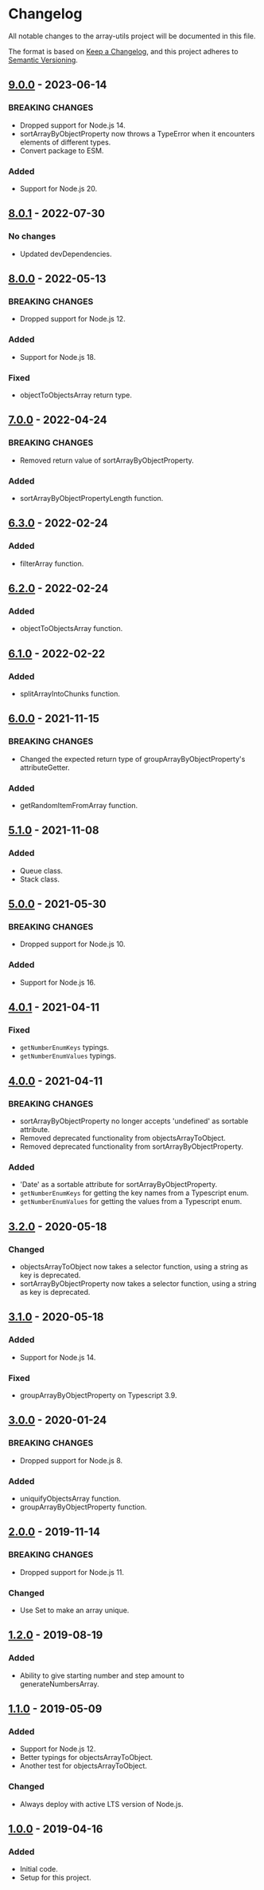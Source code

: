 # Changelog

All notable changes to the array-utils project will be documented in this file.

The format is based on [Keep a Changelog](https://keepachangelog.com/en/1.1.0/),
and this project adheres to [Semantic Versioning](https://semver.org/spec/v2.0.0.html).

<!-- ## [Unreleased] -->

## [9.0.0] - 2023-06-14

### BREAKING CHANGES

-   Dropped support for Node.js 14.
-   sortArrayByObjectProperty now throws a TypeError when it encounters elements of different types.
-   Convert package to ESM.

### Added

-   Support for Node.js 20.

## [8.0.1] - 2022-07-30

### No changes

-   Updated devDependencies.

## [8.0.0] - 2022-05-13

### BREAKING CHANGES

-   Dropped support for Node.js 12.

### Added

-   Support for Node.js 18.

### Fixed

-   objectToObjectsArray return type.

## [7.0.0] - 2022-04-24

### BREAKING CHANGES

-   Removed return value of sortArrayByObjectProperty.

### Added

-   sortArrayByObjectPropertyLength function.

## [6.3.0] - 2022-02-24

### Added

-   filterArray function.

## [6.2.0] - 2022-02-24

### Added

-   objectToObjectsArray function.

## [6.1.0] - 2022-02-22

### Added

-   splitArrayIntoChunks function.

## [6.0.0] - 2021-11-15

### BREAKING CHANGES

-   Changed the expected return type of groupArrayByObjectProperty's attributeGetter.

### Added

-   getRandomItemFromArray function.

## [5.1.0] - 2021-11-08

### Added

-   Queue class.
-   Stack class.

## [5.0.0] - 2021-05-30

### BREAKING CHANGES

-   Dropped support for Node.js 10.

### Added

-   Support for Node.js 16.

## [4.0.1] - 2021-04-11

### Fixed

-   `getNumberEnumKeys` typings.
-   `getNumberEnumValues` typings.

## [4.0.0] - 2021-04-11

### BREAKING CHANGES

-   sortArrayByObjectProperty no longer accepts 'undefined' as sortable attribute.
-   Removed deprecated functionality from objectsArrayToObject.
-   Removed deprecated functionality from sortArrayByObjectProperty.

### Added

-   'Date' as a sortable attribute for sortArrayByObjectProperty.
-   `getNumberEnumKeys` for getting the key names from a Typescript enum.
-   `getNumberEnumValues` for getting the values from a Typescript enum.

## [3.2.0] - 2020-05-18

### Changed

-   objectsArrayToObject now takes a selector function, using a string as key is deprecated.
-   sortArrayByObjectProperty now takes a selector function, using a string as key is deprecated.

## [3.1.0] - 2020-05-18

### Added

-   Support for Node.js 14.

### Fixed

-   groupArrayByObjectProperty on Typescript 3.9.

## [3.0.0] - 2020-01-24

### BREAKING CHANGES

-   Dropped support for Node.js 8.

### Added

-   uniquifyObjectsArray function.
-   groupArrayByObjectProperty function.

## [2.0.0] - 2019-11-14

### BREAKING CHANGES

-   Dropped support for Node.js 11.

### Changed

-   Use Set to make an array unique.

## [1.2.0] - 2019-08-19

### Added

-   Ability to give starting number and step amount to generateNumbersArray.

## [1.1.0] - 2019-05-09

### Added

-   Support for Node.js 12.
-   Better typings for objectsArrayToObject.
-   Another test for objectsArrayToObject.

### Changed

-   Always deploy with active LTS version of Node.js.

## [1.0.0] - 2019-04-16

### Added

-   Initial code.
-   Setup for this project.

[Unreleased]: https://github.com/Ionaru/array-utils/compare/9.0.0...HEAD
[9.0.0]: https://github.com/Ionaru/array-utils/compare/8.0.1...9.0.0
[8.0.1]: https://github.com/Ionaru/array-utils/compare/8.0.0...8.0.1
[8.0.0]: https://github.com/Ionaru/array-utils/compare/7.0.0...8.0.0
[7.0.0]: https://github.com/Ionaru/array-utils/compare/6.3.0...7.0.0
[6.3.0]: https://github.com/Ionaru/array-utils/compare/6.2.0...6.3.0
[6.2.0]: https://github.com/Ionaru/array-utils/compare/6.1.0...6.2.0
[6.1.0]: https://github.com/Ionaru/array-utils/compare/6.0.0...6.1.0
[6.0.0]: https://github.com/Ionaru/array-utils/compare/5.1.0...6.0.0
[5.1.0]: https://github.com/Ionaru/array-utils/compare/5.0.0...5.1.0
[5.0.0]: https://github.com/Ionaru/array-utils/compare/4.0.1...5.0.0
[4.0.1]: https://github.com/Ionaru/array-utils/compare/4.0.0...4.0.1
[4.0.0]: https://github.com/Ionaru/array-utils/compare/3.2.0...4.0.0
[3.2.0]: https://github.com/Ionaru/array-utils/compare/3.1.0...3.2.0
[3.1.0]: https://github.com/Ionaru/array-utils/compare/3.0.0...3.1.0
[3.0.0]: https://github.com/Ionaru/array-utils/compare/2.0.0...3.0.0
[2.0.0]: https://github.com/Ionaru/array-utils/compare/1.2.0...2.0.0
[1.2.0]: https://github.com/Ionaru/array-utils/compare/1.1.0...1.2.0
[1.1.0]: https://github.com/Ionaru/array-utils/compare/1.0.0...1.1.0
[1.0.0]: https://github.com/Ionaru/array-utils/compare/971ba24...1.0.0
